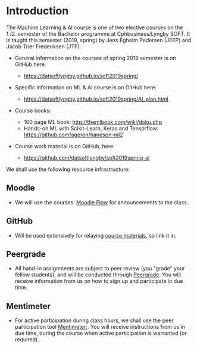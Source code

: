 # Introduction

The Machine Learning & AI course is one of two elective courses on the 1./2.
semester of the Bachelor programme at Cphbusiness/Lyngby SOFT. It is taught
this semester (2019, spring) by Jens Egholm Pedersen (JEEP) and Jacob Trier
Frederiksen (JTF).

* General information on the courses of spring 2019 semester is on GitHub here:
  * https://datsoftlyngby.github.io/soft2019spring/

* Specific information on ML & AI course is on GitHub here:
  * https://datsoftlyngby.github.io/soft2019spring/AI_plan.html

* Course books: 
  * 100 page ML book: http://themlbook.com/wiki/doku.php
  * Hands-on ML with Scikit-Learn, Keras and Tensorflow: https://github.com/ageron/handson-ml2

* Course work material is on GitHub, here:
  * https://github.com/datsoftlyngby/soft2019spring-ai

We shall use the following resource infrastructure:

## Moodle
  * We will use the courses' [Moodle Flow](https://cphbusiness.mrooms.net/course/view.php?id=3151) for announcements to the class.

## GitHub
  * Will be used extensively for relaying [course materials](https://github.com/datsoftlyngby/soft2019spring-ai), so link it in.

## Peergrade
  * All hand-in assignments are subject to peer review (you "grade" your fellow students), and will be conducted through [Peergrade](https://www.peergrade.io/join). You will receive information from us on how to sign up and participate in due time. 

## Mentimeter
  * For active participation during class hours, we shall use the peer participation tool [Mentimeter:]( https://www.menti.com). You will receive instructions from us in due time, during the course when active participation is warranted (or required).
